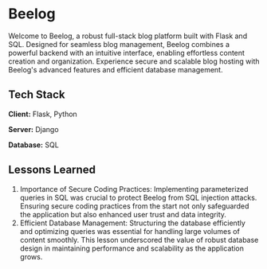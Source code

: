 
# Beelog

Welcome to Beelog, a robust full-stack blog platform built with Flask and SQL. Designed for seamless blog management, Beelog combines a powerful backend with an intuitive interface, enabling effortless content creation and organization. Experience secure and scalable blog hosting with Beelog's advanced features and efficient database management.

## Tech Stack

**Client:** Flask, Python

**Server:** Django

**Database:** SQL

## Lessons Learned

1. Importance of Secure Coding Practices: Implementing parameterized queries in SQL was crucial to protect Beelog from SQL injection attacks. Ensuring secure coding practices from the start not only safeguarded the application but also enhanced user trust and data integrity.
2. Efficient Database Management: Structuring the database efficiently and optimizing queries was essential for handling large volumes of content smoothly. This lesson underscored the value of robust database design in maintaining performance and scalability as the application grows.
